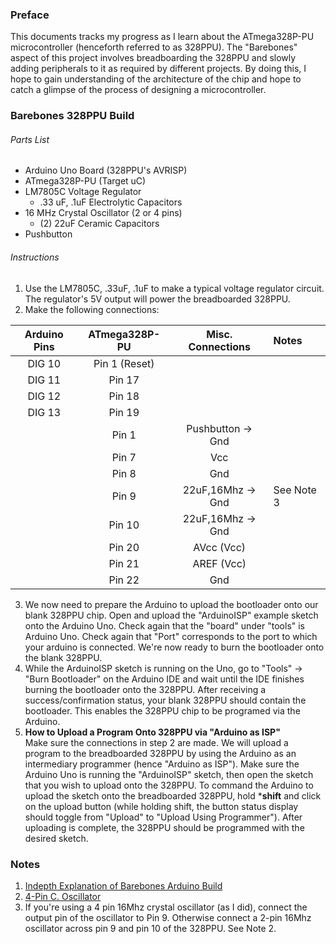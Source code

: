 ### Preface
This documents tracks my progress as I learn about the ATmega328P-PU microcontroller (henceforth referred to as 328PPU). The "Barebones" aspect of this project involves breadboarding the 328PPU and slowly adding peripherals to it as required by different projects. By doing this, I hope to gain understanding of the architecture of the chip and hope to catch a glimpse of the process of designing a microcontroller. 

### Barebones 328PPU Build 
###### Parts List
- Arduino Uno Board (328PPU's AVRISP)
- ATmega328P-PU (Target uC)
- LM7805C Voltage Regulator
  - .33 uF, .1uF Electrolytic Capacitors  
- 16 MHz Crystal Oscillator (2 or 4 pins) 
  - (2) 22uF Ceramic Capacitors
- Pushbutton 

###### Instructions
1. Use the LM7805C, .33uF, .1uF to make a typical voltage regulator circuit. The regulator's 5V output will power the breadboarded 328PPU.  
2. Make the following connections: 

| Arduino Pins   |  ATmega328P-PU  | Misc. Connections | Notes |
| :------------: | :-------------: | :---------------: |:------|
|  DIG 10        |  Pin 1 (Reset)  | 
|  DIG 11        |  Pin 17         |
|  DIG 12        |  Pin 18         | 
|  DIG 13        |  Pin 19         |
|                |  Pin 1          | Pushbutton -> Gnd | 
|                |  Pin 7          | Vcc               |
|                |  Pin 8          | Gnd               |
|                |  Pin 9          | 22uF,16Mhz -> Gnd | See Note 3
|                |  Pin 10         | 22uF,16Mhz -> Gnd | 
|                |  Pin 20         | AVcc (Vcc)        |
|                |  Pin 21         | AREF (Vcc)        |
|                |  Pin 22         | Gnd               |


3. We now need to prepare the Arduino to upload the bootloader onto our blank 328PPU chip. Open and upload the "ArduinoISP" example sketch onto the Arduino Uno. Check again that the "board" under "tools" is Arduino Uno. Check again that "Port" corresponds to the port to which your arduino is connected. We're now ready to burn the bootloader onto the blank 328PPU. 
4. While the ArduinoISP sketch is running on the Uno, go to "Tools" -> "Burn Bootloader" on the Arduino IDE and wait until the IDE finishes burning the bootloader onto the 328PPU. After receiving a success/confirmation status, your blank 328PPU should contain the bootloader. This enables the 328PPU chip to be programed via the Arduino.  
5. **How to Upload a Program Onto 328PPU via "Arduino as ISP"**  
Make sure the connections in step 2 are made. We will upload a program to the breadboarded 328PPU by using the Arduino as an intermediary programmer (hence "Arduino as ISP"). Make sure the Arduino Uno is running the "ArduinoISP" sketch, then open the sketch that you wish to upload onto the 328PPU. To command the Arduino to upload the sketch onto the breadboarded 328PPU, hold ***shift** and click on the upload button (while holding shift, the button status display should toggle from "Upload" to "Upload Using Programmer"). 
After uploading is complete, the 328PPU should be programmed with the desired sketch. 


### Notes 
1. [Indepth Explanation of Barebones Arduino Build](https://www.arduino.cc/en/Main/Standalone)  
2. [4-Pin C. Oscillator](http://forum.arduino.cc/index.php?topic=368237.msg2538317#msg2538317)
3. If you're using a 4 pin 16Mhz crystal oscillator (as I did), connect the output pin of the oscillator to Pin 9. Otherwise connect a 2-pin 16Mhz oscillator across pin 9 and pin 10 of the 328PPU. See Note 2.
